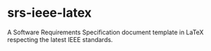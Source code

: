# srs-ieee-latex
A Software Requirements Specification document template in LaTeX respecting the latest IEEE standards.

